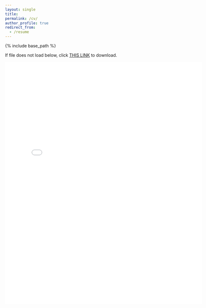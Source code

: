 ```yaml
---
layout: single
title:
permalink: /cv/
author_profile: true
redirect_from:
  - /resume
---
```


{% include base_path %}

If file does not load below, click [THIS LINK](https://cseveren.github.io/files/Severen_CV_202412.pdf) to download.

<embed src="{{ site.baseurl }}/files/Chao_CV_202412.pdf" width="650" height="800" type='application/pdf'>
